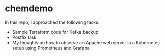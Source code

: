 # chemdemo
In this repo, I approached the following tasks:  
- Sample Terraform code for Kafka backup
- Postfix task
- My thoughts on how to observe an Apache web server in a Kubernetes setup using Prometheus and Grafana
